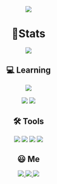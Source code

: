 <p align="center">
<img src="https://capsule-render.vercel.app/api?type=waving&reversal=true&color=timeGradient&height=300&section=header&text=HyeChang😊%20&fontSize=90"/>
<div align="center">
  <h1>🦈Stats</h1>
  <p align="center">
  <a href="https://github.com/ejong2/github-readme-stats">
<img src="https://github-readme-stats.vercel.app/api?username=ejong2&show_icons=true&theme=jolly">
    
  </a>
  </p>

  ## <b> 💻 Learning</b>
<img src="https://github-readme-stats.vercel.app/api/top-langs/?username=ejong2&layout=compact"/>
<br></br>
<img src="https://img.shields.io/badge/C-A8B9CC?style=flat-square&logo=C&logoColor=white"/>
<img src="https://img.shields.io/badge/Java-d6912d?style=flat-square&logo=Java&logoColor=white"/>


## <b> 🛠 Tools</b>
<img src="https://img.shields.io/badge/MySql-d6912d?style=flat-square&logo=MySql&logoColor=white"/>  
<img src="https://img.shields.io/badge/Visual Studio-5C2D91?style=flat-square&logo=Visual Studio&logoColor=white"/>  
<img src="https://img.shields.io/badge/Notion-000000?style=flat-square&logo=Notion&logoColor=white"/>  
<img src="https://img.shields.io/badge/UnrealEngine-000000?style=flat-square&logo=UnrealEngine&logoColor=white"/>  


## <b> 😃 Me</b>
 <a href="https://velog.io/@enamu"> 
    <img src="https://img.shields.io/badge/ejong2-1FBF90?style=flat-square&logo=velog&logoColor=white"/>
 </a>
  <a href="https://www.notion.so/enamu-namu/like-a-Tree-c65455f2d11d4767ae9de0a060a72334"> 
    <img src="https://img.shields.io/badge/ejong2-000000?style=flat-square&logo=notion&logoColor=white"/>
 </a>
<img src="https://img.shields.io/badge/guyus5594@gmail.com-EA4335?style=flat-square&logo=gmail&logoColor=white"/>
</div>
